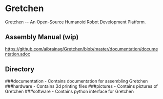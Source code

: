 # Gretchen
Gretchen -- An Open-Source Humanoid Robot Development Platform.

## Assembly Manual (wip)
https://github.com/aibrainag/Gretchen/blob/master/documentation/documentation.adoc

## Directory
###documentation - Contains documentation for assembling Gretchen
###hardware - Contains 3d printing files
###pictures - Contains pictures of Gretchen
###software - Contains python interface for Gretchen
